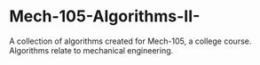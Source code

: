 # Mech-105-Algorithms-II-
A collection of algorithms created for Mech-105, a college course. Algorithms relate to mechanical engineering.
